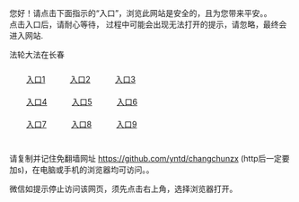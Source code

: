 您好！请点击下面指示的“入口”，浏览此网站是安全的，且为您带来平安。。 <br/>
点击入口后，请耐心等待， 过程中可能会出现无法打开的提示，请忽略，最终会进入网站. </br>

法轮大法在长春<br/>
<div style="padding:10px"><a style="margin:20px" target="_blank" href="https://dcpp7wjlxx3to.cloudfront.net/2Qpsp?bmegrrk" id="ccLink1" rel="nofollow">入口1</a> <a target="_blank" style="margin:20px" href="https://d1ocsk8l553oc9.cloudfront.net/2Qpsp?rplouh" id="ccLink2" rel="nofollow">入口2</a> <a style="margin:20px" target="_blank" href="https://d3u20tds7ict16.cloudfront.net/2Qpsp?aakrkjcv" id="ccLink3" rel="nofollow">入口3</a></div>

<div style="padding:10px" ><a style="margin:20px" target="_blank" href="https://dcpp7wjlxx3to.cloudfront.net/2Qpsp?bmegrrk" id="ccLink4" rel="nofollow">入口4</a> <a style="margin:20px" href="https://d1ocsk8l553oc9.cloudfront.net/2Qpsp?rplouh" target="_blank" id="ccLink5" rel="nofollow">入口5</a> <a style="margin:20px" href="https://d3u20tds7ict16.cloudfront.net/2Qpsp?aakrkjcv" target="_blank" id="ccLink6" rel="nofollow">入口6</a></div>

<div style="padding:10px"><a style="margin:20px" target="_blank" href="https://dcpp7wjlxx3to.cloudfront.net/2Qpsp?bmegrrk" id="ccLink7" rel="nofollow">入口7</a> <a style="margin:20px" href="https://d1ocsk8l553oc9.cloudfront.net/2Qpsp?rplouh" target="_blank" id="ccLink8" rel="nofollow">入口8</a> <a style="margin:20px" target="_blank" href="https://d3u20tds7ict16.cloudfront.net/2Qpsp?aakrkjcv" id="ccLink9" rel="nofollow">入口9</a></div>

<br/>



请复制并记住免翻墙网址 https://github.com/yntd/changchunzx (http后一定要加s)，在电脑或手机的浏览器均可访问。。<br/>

微信如提示停止访问该网页，须先点击右上角，选择浏览器打开。
